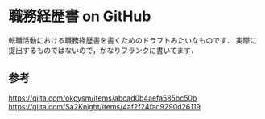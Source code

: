 # 職務経歴書 on GitHub

転職活動における職務経歴書を書くためのドラフトみたいなものです．
実際に提出するものではないので，かなりフランクに書いてます．

## 参考

https://qiita.com/okoysm/items/abcad0b4aefa585bc50b
https://qiita.com/Sa2Knight/items/4af2f24fac9290d26119
